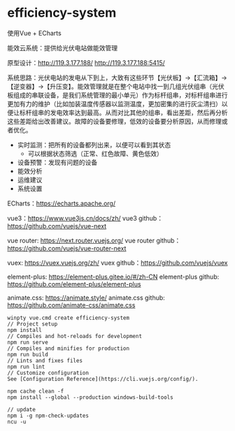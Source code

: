 # efficiency-system
使用Vue + ECharts 

能效云系统：提供给光伏电站做能效管理

原型设计：http://119.3.177.188/
http://119.3.177.188:5415/

系统思路：光伏电站的发电从下到上，大致有这些环节【光伏板】->【汇流箱】->【逆变器】->【升压变】。能效管理就是在整个电站中找一到几组光伏组串（光伏板组成的串联设备，是我们系统管理的最小单元）作为标杆组串，对标杆组串进行更加有力的维护（比如加装温度传感器以监测温度，更加密集的进行灰尘清扫）以便让标杆组串的发电效率达到最高。从而对比其他的组串，看出差距，然后再分析这些差距给出改善建议。故障的设备要修理，低效的设备要分析原因，从而修理或者优化。

- 实时监测：把所有的设备都列出来，以便可以看到其状态
  - 可以根据状态筛选（正常、红色故障、黄色低效）
- 设备预警：发现有问题的设备
- 能效分析
- 运维建议
- 系统设置

ECharts：https://echarts.apache.org/

vue3：https://www.vue3js.cn/docs/zh/
vue3 github：https://github.com/vuejs/vue-next

vue router: https://next.router.vuejs.org/
vue router github：https://github.com/vuejs/vue-router-next

vuex: https://vuex.vuejs.org/zh/
vuex github：https://github.com/vuejs/vuex

element-plus: https://element-plus.gitee.io/#/zh-CN
element-plus github: https://github.com/element-plus/element-plus

animate.css: https://animate.style/
animate.css github: https://github.com/animate-css/animate.css

```shell
winpty vue.cmd create efficiency-system
// Project setup
npm install
// Compiles and hot-reloads for development
npm run serve
// Compiles and minifies for production
npm run build
// Lints and fixes files
npm run lint
// Customize configuration
See [Configuration Reference](https://cli.vuejs.org/config/).

npm cache clean -f
npm install --global --production windows-build-tools

// update
npm i -g npm-check-updates
ncu -u
```
